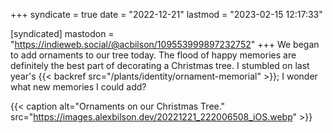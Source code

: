 +++
syndicate = true
date = "2022-12-21"
lastmod = "2023-02-15 12:17:33"

[syndicated]
mastodon = "https://indieweb.social/@acbilson/109553999897232752"
+++
We began to add ornaments to our tree today. The flood of happy memories are definitely the best part of decorating a Christmas tree. I stumbled on last year's {{< backref src="/plants/identity/ornament-memorial" >}}; I wonder what new memories I could add?

{{< caption alt="Ornaments on our Christmas Tree." src="https://images.alexbilson.dev/20221221_222006508_iOS.webp" >}}
